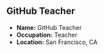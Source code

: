 ## GitHub Teacher

- **Name:** GitHub Teacher
- **Occupation:** Teacher
- **Location:** San Francisco, CA

